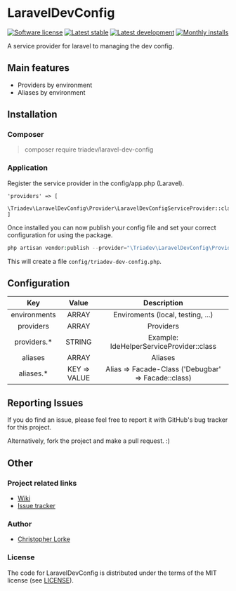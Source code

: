 # LaravelDevConfig

[![Software license][ico-license]](LICENSE)
[![Latest stable][ico-version-stable]][link-packagist]
[![Latest development][ico-version-dev]][link-packagist]
[![Monthly installs][ico-downloads-monthly]][link-downloads]

A service provider for laravel to managing the dev config.

## Main features
- Providers by environment
- Aliases by environment

## Installation

### Composer
> composer require triadev/laravel-dev-config

### Application
Register the service provider in the config/app.php (Laravel).
```
'providers' => [
    \Triadev\LaravelDevConfig\Provider\LaravelDevConfigServiceProvider::class
]
```

Once installed you can now publish your config file and set your correct configuration for using the package.
```php
php artisan vendor:publish --provider="\Triadev\LaravelDevConfig\Provider\LaravelDevConfigServiceProvider" --tag="config"
```

This will create a file ```config/triadev-dev-config.php```.

## Configuration
| Key        | Value           | Description  |
|:-------------:|:-------------:|:-----:|
| environments | ARRAY | Enviroments (local, testing, ...) |
| providers | ARRAY | Providers |
| providers.* | STRING | Example: IdeHelperServiceProvider::class |
| aliases | ARRAY | Aliases |
| aliases.* | KEY => VALUE | Alias => Facade-Class ('Debugbar' => Facade::class) |

## Reporting Issues
If you do find an issue, please feel free to report it with GitHub's bug tracker for this project.

Alternatively, fork the project and make a pull request. :)

## Other

### Project related links
- [Wiki](https://github.com/triadev/LaravelDevConfig/wiki)
- [Issue tracker](https://github.com/triadev/LaravelDevConfig/issues)

### Author
- [Christopher Lorke](mailto:christopher.lorke@gmx.de)

### License
The code for LaravelDevConfig is distributed under the terms of the MIT license (see [LICENSE](LICENSE)).

[ico-license]: https://img.shields.io/github/license/triadev/LaravelDevConfig.svg?style=flat-square
[ico-version-stable]: https://img.shields.io/packagist/v/triadev/laravel-dev-config.svg?style=flat-square
[ico-version-dev]: https://img.shields.io/packagist/vpre/triadev/laravel-dev-config.svg?style=flat-square
[ico-downloads-monthly]: https://img.shields.io/packagist/dm/triadev/laravel-dev-config.svg?style=flat-square

[link-packagist]: https://packagist.org/packages/triadev/laravel-dev-config
[link-downloads]: https://packagist.org/packages/triadev/laravel-dev-config/stats
